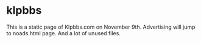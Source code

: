 # klpbbs
This is a static page of Klpbbs.com on November 9th.
Advertising will jump to noads.html page.
And a lot of unused files.

